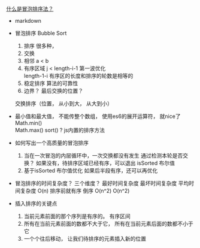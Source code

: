 [什么是冒泡排序法？](https://juejin.cn/post/6844903688415215624)

- markdown 
- 冒泡排序 Bubble Sort
    1. 排序
        很多种，
    2. 交换
    3. 相邻 a < b
    4. 有序区域 j < length-i-1  第一波优化  
        length-1-i  有序区的长度和排序的轮数是相等的
    5. 稳定排序    算法的可靠性
    6. 边界？ 最后交换的位置？


    交换排序（位置， 从小到大， 从大到小）
- 最小值和最大值， 不能传整个数组， 使用es6的展开运算符， 就nice了
    Math.min()    
    Math.max()
    sort() ? js内置的排序方法

- 如何写出一个高质量的冒泡排序
    1. 当在一次冒泡的内层循环中，一次交换都没有发生
        通过检测本轮是否交换？ 如果没有，待排序区域已经有序，可以退出 isSorted 布尔值
    2. 基于isSorted 布尔值优化
        如果后半段有序，还可以再优化

- 冒泡排序的时间复杂度？
    三个维度？
    最好时间复杂度          最坏时间复杂度          平均时间复杂度
    O(n) 排序前就有序       倒序  O(n^2)            O(n^2)

- 插入排序的关键点
    1. 当前元素前面的那个序列是有序的。 有序区间 
    2. 所有在当前元素前面的数都不大于它， 所有在当前元素后面的数都不小于它
    3. 一个个往后移动， 让我们待排序的元素插入新的位置